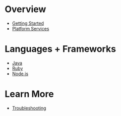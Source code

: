 
Overview
========
* [Getting Started](gettingstarted) 
* [Platform Services](services)

Languages + Frameworks
======================
* [Java](java)
* [Ruby](ruby)
* [Node.js](node)

Learn More
==========
* [Troubleshooting](trouble)

